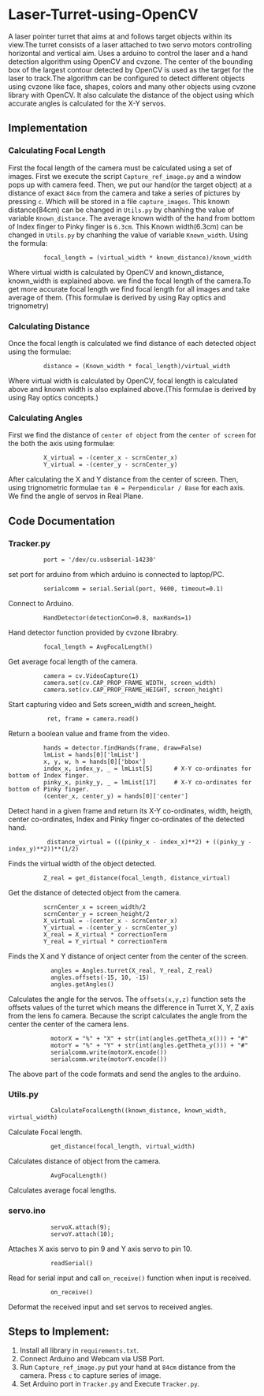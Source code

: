# Laser-Turret-using-OpenCV
A laser pointer turret that aims at and follows target objects within its view.The turret consists of a laser attached to two servo motors controlling horizontal and vertical aim. Uses a arduino to control the laser and a hand detection algorithm using OpenCV and cvzone. The center of the bounding box of the largest contour detected by OpenCV is used as the target for the laser to track.The algorithm can be configured to detect different objects using cvzone like face, shapes, colors and many other objects using cvzone library with OpenCV. It also calculate the distance of the object using which accurate angles is calculated for the X-Y servos.
## Implementation
### Calculating Focal Length
First the focal length of the camera must be calculated using a set of images. First we execute the script `Capture_ref_image.py` and a window pops up with camera feed. Then, we put our hand(or the target object) at a distance of exact `84cm` from the camera and take a series of pictures by pressing `c`. Which will be stored in a file `capture_images`. This known distance(84cm) can be changed in `Utils.py` by chanhing the value of variable `Known_distance`. The average known width of the hand from bottom of Index finger to Pinky finger is `6.3cm`. This Known width(6.3cm) can be changed in `Utils.py` by chanhing the value of variable `Known_width`. Using the formula:

              focal_length = (virtual_width * known_distance)/known_width
              
Where virtual width is calculated by OpenCV and known_distance, known_width is explained above. we find the focal length of the camera.To get more accurate focal length we find focal length for all images and take average of them. (This formulae is derived by using Ray optics and trignometry)
### Calculating Distance
Once the focal length is calculated we find distance of each detected object using the formulae:

              distance = (Known_width * focal_length)/virtual_width
 
 Where virtual width is calculated by OpenCV, focal length is calculated above and known width is also explained above.(This formulae is derived by using Ray optics concepts.)
 ### Calculating Angles
 First we find the distance of `center of object` from the `center of screen` for the both the axis using formulae:
 
              X_virtual = -(center_x - scrnCenter_x)
              Y_virtual = -(center_y - scrnCenter_y)
          
 After calculating the X and Y distance from the center of screen. Then, using trignometric formulae `tan θ = Perpendicular / Base` for each axis. We find the angle of servos in Real Plane.
 
 ## Code Documentation
 ### Tracker.py
 
              port = '/dev/cu.usbserial-14230'
 
 set port for arduino from which arduino is connected to laptop/PC.
 
              serialcomm = serial.Serial(port, 9600, timeout=0.1)
              
 Connect to Arduino.
  
              HandDetector(detectionCon=0.8, maxHands=1)
           
  Hand detector function provided by cvzone librabry.
  
              focal_length = AvgFocalLength()
          
  Get average focal length of the camera.
  
              camera = cv.VideoCapture(1) 
              camera.set(cv.CAP_PROP_FRAME_WIDTH, screen_width)
              camera.set(cv.CAP_PROP_FRAME_HEIGHT, screen_height)
              
 Start capturing video and Sets screen_width and screen_height.
 
               ret, frame = camera.read()
               
 Return a boolean value and frame from the video.
 
              hands = detector.findHands(frame, draw=False)
              lmList = hands[0]['lmList']
              x, y, w, h = hands[0]['bbox']
              index_x, index_y, _ = lmList[5]      # X-Y co-ordinates for bottom of Index finger.
              pinky_x, pinky_y, _ = lmList[17]     # X-Y co-ordinates for bottom of Pinky finger.
              (center_x, center_y) = hands[0]['center']
              
 Detect hand in a given frame and return its X-Y co-ordinates, width, heigth, center co-ordinates, Index and Pinky finger co-ordinates of the detected hand.
 
               distance_virtual = (((pinky_x - index_x)**2) + ((pinky_y - index_y)**2))**(1/2)
               
Finds the virtual width of the object detected.

              Z_real = get_distance(focal_length, distance_virtual)
              
Get the distance of detected object from the camera.

              scrnCenter_x = screen_width/2
              scrnCenter_y = screen_height/2
              X_virtual = -(center_x - scrnCenter_x)
              Y_virtual = -(center_y - scrnCenter_y)
              X_real = X_virtual * correctionTerm
              Y_real = Y_virtual * correctionTerm
              
Finds the X and Y distance of onject center from the center of the screen.

                angles = Angles.turret(X_real, Y_real, Z_real)
                angles.offsets(-15, 10, -15)
                angles.getAngles()
                
Calculates the angle for the servos. The `offsets(x,y,z)` function sets the offsets values of the turret which means the difference in Turret X, Y, Z axis from the lens fo camera. Because the script calculates the angle from the center the center of the camera lens.

                motorX = "%" + "X" + str(int(angles.getTheta_x())) + "#"
                motorY = "%" + "Y" + str(int(angles.getTheta_y())) + "#"
                serialcomm.write(motorX.encode())
                serialcomm.write(motorY.encode())
                
 The above part of the code formats and send the angles to the arduino.
 ### Utils.py
 
                CalculateFocalLength((known_distance, known_width, virtual_width)
                
Calculate Focal length.

                get_distance(focal_length, virtual_width)
                
Calculates distance of object from the camera.

                AvgFocalLength()
                
Calculates average focal lengths.

### servo.ino

                servoX.attach(9);
                servoY.attach(10);
            
Attaches X axis servo to pin 9 and Y axis servo to pin 10.

                readSerial()
                
Read for serial input and call `on_receive()` function when input is received.

                on_receive()
                
 Deformat the received input and set servos to received angles.
 
 ## Steps to Implement:
 
 1. Install all library in `requirements.txt`.
 2. Connect Arduino and Webcam via USB Port.
 3. Run `Capture_ref_image.py` put your hand at `84cm` distance from the camera. Press `c` to capture series of image.
 4. Set Arduino port in `Tracker.py` and Execute `Tracker.py`.
 
